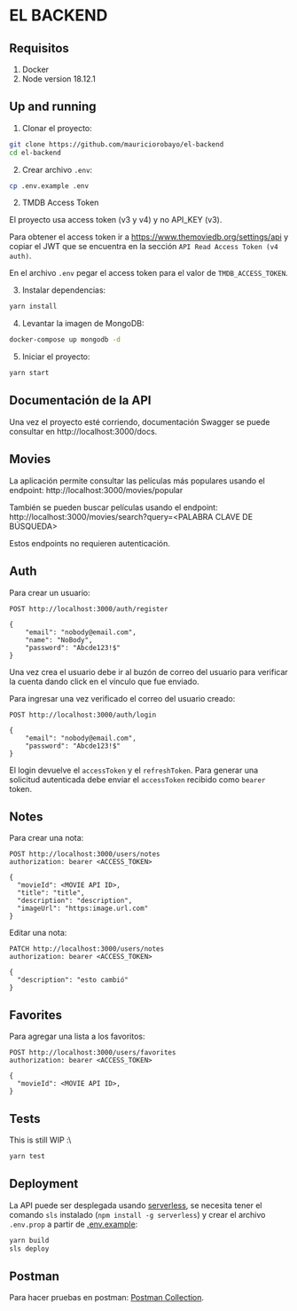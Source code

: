 # EL BACKEND

## Requisitos

1. Docker
2. Node version 18.12.1

## Up and running

1. Clonar el proyecto:

```sh
git clone https://github.com/mauriciorobayo/el-backend
cd el-backend
```

2. Crear archivo `.env`:

```sh
cp .env.example .env
```

2. TMDB Access Token

El proyecto usa access token (v3 y v4) y no API_KEY (v3).

Para obtener el access token ir a https://www.themoviedb.org/settings/api y copiar el JWT que se encuentra en la sección `API Read Access Token (v4 auth)`.

En el archivo `.env` pegar el access token para el valor de `TMDB_ACCESS_TOKEN`.

3. Instalar dependencias:

```sh
yarn install
```

4. Levantar la imagen de MongoDB:

```sh
docker-compose up mongodb -d
```

5. Iniciar el proyecto:

```sh
yarn start
```

## Documentación de la API

Una vez el proyecto esté corriendo, documentación Swagger se puede consultar en http://localhost:3000/docs.

## Movies

La aplicación permite consultar las películas más populares usando el endpoint: http://localhost:3000/movies/popular

También se pueden buscar películas usando el endpoint: http://localhost:3000/movies/search?query=<PALABRA CLAVE DE BÚSQUEDA>

Estos endpoints no requieren autenticación.

## Auth

Para crear un usuario:

```http
POST http://localhost:3000/auth/register

{
    "email": "nobody@email.com",
    "name": "NoBody",
    "password": "Abcde123!$"
}
```

Una vez crea el usuario debe ir al buzón de correo del usuario para verificar la cuenta dando click en el vínculo que fue enviado.

Para ingresar una vez verificado el correo del usuario creado:

```http
POST http://localhost:3000/auth/login

{
    "email": "nobody@email.com",
    "password": "Abcde123!$"
}
```

El login devuelve el `accessToken` y el `refreshToken`. Para generar una solicitud autenticada debe enviar el `accessToken` recibido como `bearer` token.

## Notes

Para crear una nota:

```http
POST http://localhost:3000/users/notes
authorization: bearer <ACCESS_TOKEN>

{
  "movieId": <MOVIE API ID>,
  "title": "title",
  "description": "description",
  "imageUrl": "https:image.url.com"
}
```

Editar una nota:

```http
PATCH http://localhost:3000/users/notes
authorization: bearer <ACCESS_TOKEN>

{
  "description": "esto cambió"
}
```

## Favorites

Para agregar una lista a los favoritos:

```http
POST http://localhost:3000/users/favorites
authorization: bearer <ACCESS_TOKEN>

{
  "movieId": <MOVIE API ID>,
}
```

## Tests

This is still WIP :\

```sh
yarn test
```

## Deployment

La API puede ser desplegada usando [serverless](/serverless.yml), se necesita tener el comando `sls` instalado (`npm install -g serverless`) y crear el archivo `.env.prop` a partir de [.env.example](/.env.example):

```sh
yarn build
sls deploy
```

## Postman

Para hacer pruebas en postman: [Postman Collection](/docs/Postman/el-backend.postman_collection.json).
